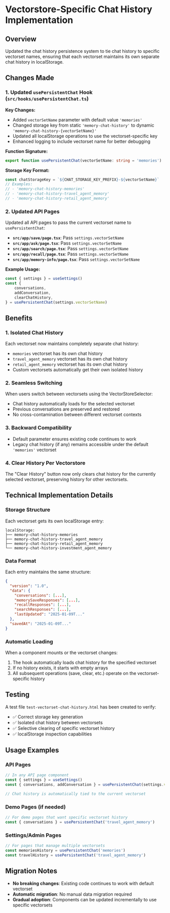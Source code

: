 # Vectorstore-Specific Chat History Implementation

## Overview
Updated the chat history persistence system to tie chat history to specific vectorset names, ensuring that each vectorset maintains its own separate chat history in localStorage.

## Changes Made

### 1. Updated `usePersistentChat` Hook (`src/hooks/usePersistentChat.ts`)

**Key Changes:**
- Added `vectorSetName` parameter with default value `'memories'`
- Changed storage key from static `'memory-chat-history'` to dynamic `'memory-chat-history-{vectorSetName}'`
- Updated all localStorage operations to use the vectorset-specific key
- Enhanced logging to include vectorset name for better debugging

**Function Signature:**
```typescript
export function usePersistentChat(vectorSetName: string = 'memories')
```

**Storage Key Format:**
```typescript
const chatStorageKey = `${CHAT_STORAGE_KEY_PREFIX}-${vectorSetName}`
// Examples:
// - 'memory-chat-history-memories'
// - 'memory-chat-history-travel_agent_memory'
// - 'memory-chat-history-retail_agent_memory'
```

### 2. Updated API Pages

Updated all API pages to pass the current vectorset name to `usePersistentChat`:

- **`src/app/save/page.tsx`**: Pass `settings.vectorSetName`
- **`src/app/ask/page.tsx`**: Pass `settings.vectorSetName`
- **`src/app/search/page.tsx`**: Pass `settings.vectorSetName`
- **`src/app/recall/page.tsx`**: Pass `settings.vectorSetName`
- **`src/app/memory-info/page.tsx`**: Pass `settings.vectorSetName`

**Example Usage:**
```typescript
const { settings } = useSettings()
const {
    conversations,
    addConversation,
    clearChatHistory,
} = usePersistentChat(settings.vectorSetName)
```

## Benefits

### 1. **Isolated Chat History**
Each vectorset now maintains completely separate chat history:
- `memories` vectorset has its own chat history
- `travel_agent_memory` vectorset has its own chat history
- `retail_agent_memory` vectorset has its own chat history
- Custom vectorsets automatically get their own isolated history

### 2. **Seamless Switching**
When users switch between vectorsets using the VectorStoreSelector:
- Chat history automatically loads for the selected vectorset
- Previous conversations are preserved and restored
- No cross-contamination between different vectorset contexts

### 3. **Backward Compatibility**
- Default parameter ensures existing code continues to work
- Legacy chat history (if any) remains accessible under the default `'memories'` vectorset

### 4. **Clear History Per Vectorstore**
The "Clear History" button now only clears chat history for the currently selected vectorset, preserving history for other vectorsets.

## Technical Implementation Details

### Storage Structure
Each vectorset gets its own localStorage entry:
```
localStorage:
├── memory-chat-history-memories
├── memory-chat-history-travel_agent_memory
├── memory-chat-history-retail_agent_memory
└── memory-chat-history-investment_agent_memory
```

### Data Format
Each entry maintains the same structure:
```json
{
  "version": "1.0",
  "data": {
    "conversations": [...],
    "memorySaveResponses": [...],
    "recallResponses": [...],
    "searchResponses": [...],
    "lastUpdated": "2025-01-09T..."
  },
  "savedAt": "2025-01-09T..."
}
```

### Automatic Loading
When a component mounts or the vectorset changes:
1. The hook automatically loads chat history for the specified vectorset
2. If no history exists, it starts with empty arrays
3. All subsequent operations (save, clear, etc.) operate on the vectorset-specific history

## Testing

A test file `test-vectorset-chat-history.html` has been created to verify:
- ✅ Correct storage key generation
- ✅ Isolated chat history between vectorsets
- ✅ Selective clearing of specific vectorset history
- ✅ localStorage inspection capabilities

## Usage Examples

### API Pages
```typescript
// In any API page component
const { settings } = useSettings()
const { conversations, addConversation } = usePersistentChat(settings.vectorSetName)

// Chat history is automatically tied to the current vectorset
```

### Demo Pages (if needed)
```typescript
// For demo pages that want specific vectorset history
const { conversations } = usePersistentChat('travel_agent_memory')
```

### Settings/Admin Pages
```typescript
// For pages that manage multiple vectorsets
const memoriesHistory = usePersistentChat('memories')
const travelHistory = usePersistentChat('travel_agent_memory')
```

## Migration Notes

- **No breaking changes**: Existing code continues to work with default vectorset
- **Automatic migration**: No manual data migration required
- **Gradual adoption**: Components can be updated incrementally to use specific vectorsets
